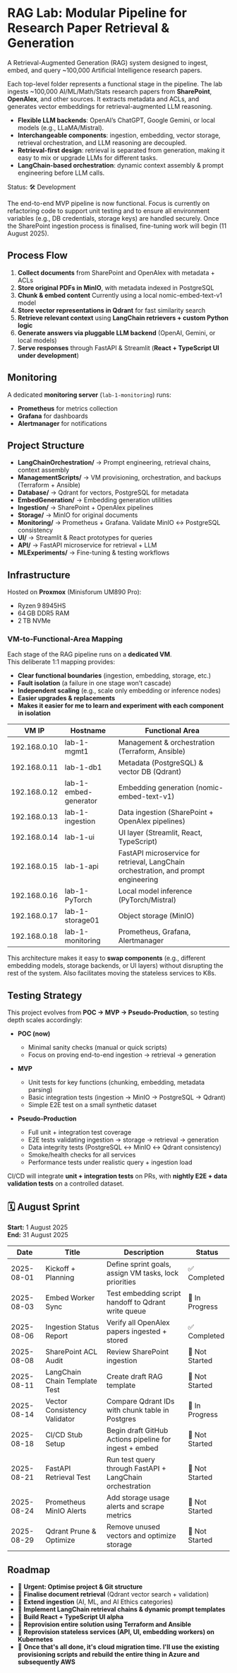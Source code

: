 # RAG Lab: Modular Pipeline for Research Paper Retrieval & Generation  

A Retrieval-Augmented Generation (RAG) system designed to ingest, embed, and query ~100,000 Artificial Intelligence research papers.

Each top-level folder represents a functional stage in the pipeline. The lab ingests ~100,000 AI/ML/Math/Stats research papers from **SharePoint**, **OpenAlex**, and other sources. It extracts metadata and ACLs, and generates vector embeddings for retrieval-augmented LLM reasoning.  

- **Flexible LLM backends**: OpenAI’s ChatGPT, Google Gemini, or local models (e.g., LLaMA/Mistral).  
- **Interchangeable components**: ingestion, embedding, vector storage, retrieval orchestration, and LLM reasoning are decoupled.  
- **Retrieval-first design**: retrieval is separated from generation, making it easy to mix or upgrade LLMs for different tasks.  
- **LangChain-based orchestration**: dynamic context assembly & prompt engineering before LLM calls.  

Status: 🛠️ Development

The end-to-end MVP pipeline is now functional. Focus is currently on refactoring code to support unit testing and to ensure all environment variables (e.g., DB credentials, storage keys) are handled securely. Once the SharePoint ingestion process is finalised, fine-tuning work will begin (11 August 2025).

## Process Flow  

1. **Collect documents** from SharePoint and OpenAlex with metadata + ACLs  
2. **Store original PDFs in MinIO**, with metadata indexed in PostgreSQL  
3. **Chunk & embed content** Currently using a local nomic-embed-text-v1 model 
4. **Store vector representations in Qdrant** for fast similarity search  
5. **Retrieve relevant context** using **LangChain retrievers + custom Python logic**  
7. **Generate answers via pluggable LLM backend** (OpenAI, Gemini, or local models)  
8. **Serve responses** through FastAPI & Streamlit (**React + TypeScript UI under development**)  

## Monitoring  

A dedicated **monitoring server** (`lab-1-monitoring`) runs:  
- **Prometheus** for metrics collection  
- **Grafana** for dashboards  
- **Alertmanager** for notifications  

## Project Structure  

- **LangChainOrchestration/** → Prompt engineering, retrieval chains, context assembly  
- **ManagementScripts/** → VM provisioning, orchestration, and backups (Terraform + Ansible)  
- **Database/** → Qdrant for vectors, PostgreSQL for metadata  
- **EmbedGeneration/** → Embedding generation utilities  
- **Ingestion/** → SharePoint + OpenAlex pipelines  
- **Storage/** → MinIO for original documents  
- **Monitoring/** → Prometheus + Grafana. Validate MinIO ↔ PostgreSQL consistency  
- **UI/** → Streamlit & React prototypes for queries  
- **API/** → FastAPI microservice for retrieval + LLM  
- **MLExperiments/** → Fine-tuning & testing workflows  

## Infrastructure  

Hosted on **Proxmox** (Minisforum UM890 Pro):  
- Ryzen 9 8945HS  
- 64 GB DDR5 RAM  
- 2 TB NVMe  

### VM-to-Functional-Area Mapping  

Each stage of the RAG pipeline runs on a **dedicated VM**.  
This deliberate 1:1 mapping provides:  
- **Clear functional boundaries** (ingestion, embedding, storage, etc.)  
- **Fault isolation** (a failure in one stage won’t cascade)  
- **Independent scaling** (e.g., scale only embedding or inference nodes)  
- **Easier upgrades & replacements**  
- **Makes it easier for me to learn and experiment with each component in isolation**  

| VM IP         | Hostname            | Functional Area             |
|---------------|--------------------|-----------------------------|
| 192.168.0.10  | lab-1-mgmt1        | Management & orchestration (Terraform, Ansible) |
| 192.168.0.11  | lab-1-db1          | Metadata (PostgreSQL) & vector DB (Qdrant) |
| 192.168.0.12  | lab-1-embed-generator | Embedding generation (nomic-embed-text-v1) |
| 192.168.0.13  | lab-1-ingestion    | Data ingestion (SharePoint + OpenAlex pipelines) |
| 192.168.0.14  | lab-1-ui           | UI layer (Streamlit, React, TypeScript) |
| 192.168.0.15  | lab-1-api          | FastAPI microservice for retrieval, LangChain orchestration, and prompt engineering  |
| 192.168.0.16  | lab-1-PyTorch      | Local model inference (PyTorch/Mistral) |
| 192.168.0.17  | lab-1-storage01    | Object storage (MinIO) |
| 192.168.0.18  | lab-1-monitoring   | Prometheus, Grafana, Alertmanager |

This architecture makes it easy to **swap components** (e.g., different embedding models, storage backends, or UI layers) without disrupting the rest of the system. Also facilitates moving the stateless services to K8s.

## Testing Strategy  

This project evolves from **POC → MVP → Pseudo-Production**, so testing depth scales accordingly:  

- **POC (now)**  
  - Minimal sanity checks (manual or quick scripts)  
  - Focus on proving end-to-end ingestion → retrieval → generation  

- **MVP**  
  - Unit tests for key functions (chunking, embedding, metadata parsing)  
  - Basic integration tests (ingestion → MinIO → PostgreSQL → Qdrant)  
  - Simple E2E test on a small synthetic dataset  

- **Pseudo-Production**  
  - Full unit + integration test coverage  
  - E2E tests validating ingestion → storage → retrieval → generation  
  - Data integrity tests (PostgreSQL ↔ MinIO ↔ Qdrant consistency)  
  - Smoke/health checks for all services  
  - Performance tests under realistic query + ingestion load  

CI/CD will integrate **unit + integration tests** on PRs, with **nightly E2E + data validation tests** on a controlled dataset.  

## 🗓️ August Sprint  
**Start:** 1 August 2025  
**End:** 31 August 2025  

| Date         | Title                          | Description                                              | Status       |
|--------------|--------------------------------|----------------------------------------------------------|--------------|
| 2025-08-01   | Kickoff + Planning             | Define sprint goals, assign VM tasks, lock priorities    | ✅ Completed |
| 2025-08-03   | Embed Worker Sync              | Test embedding script handoff to Qdrant write queue      | 🚧 In Progress |
| 2025-08-06   | Ingestion Status Report        | Verify all OpenAlex papers ingested + stored        | ✅ Completed |
| 2025-08-08   | SharePoint ACL Audit           | Review SharePoint ingestion                        | 🔲 Not Started |
| 2025-08-11   | LangChain Chain Template Test  | Create draft RAG template                                | 🔲 Not Started |
| 2025-08-14   | Vector Consistency Validator   | Compare Qdrant IDs with chunk table in Postgres          | 🚧 In Progress |
| 2025-08-18   | CI/CD Stub Setup               | Begin draft GitHub Actions pipeline for ingest + embed   | 🔲 Not Started |
| 2025-08-21   | FastAPI Retrieval Test         | Run test query through FastAPI + LangChain orchestration | 🔲 Not Started |
| 2025-08-24   | Prometheus MinIO Alerts        | Add storage usage alerts and scrape metrics              | 🔲 Not Started |
| 2025-08-29   | Qdrant Prune & Optimize        | Remove unused vectors and optimize storage               | 🔲 Not Started |

## Roadmap  

- 🔄 **Urgent: Optimise project & Git structure**  
- 🔄 **Finalise document retrieval** (Qdrant vector search + validation)  
- 🔄 **Extend ingestion** (AI, ML, and AI Ethics categories)  
- 📝 **Implement LangChain retrieval chains & dynamic prompt templates**  
- 📝 **Build React + TypeScript UI alpha**  
- 📝 **Reprovision entire solution using Terraform and Ansible**  
- 📝 **Reprovision stateless services (API, UI, embedding workers) on Kubernetes**
- 📝 **Once that's all done, it's cloud migration time. I'll use the existing provisioning scripts and rebuild the entire thing in Azure and subsequently AWS**
